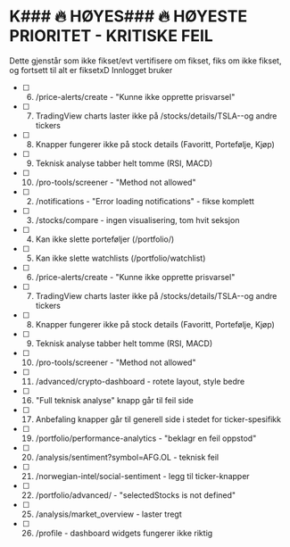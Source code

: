 # K### 🔥 HØYES### 🔥 HØYESTE PRIORITET - KRITISKE FEIL

Dette gjenstår som ikke fikset/evt vertifisere om fikset, fiks om ikke fikset, og fortsett til alt er fiksetxD
Innlogget bruker

- [ ] 6. /price-alerts/create - "Kunne ikke opprette prisvarsel"
- [ ] 7. TradingView charts laster ikke på /stocks/details/TSLA--og andre tickers
- [ ] 8. Knapper fungerer ikke på stock details (Favoritt, Portefølje, Kjøp)
- [ ] 9. Teknisk analyse tabber helt tomme (RSI, MACD)
- [ ] 10. /pro-tools/screener - "Method not allowed"
- [ ] 2. /notifications - "Error loading notifications" - fikse komplett
- [ ] 3. /stocks/compare - ingen visualisering, tom hvit seksjon
- [ ] 4. Kan ikke slette porteføljer (/portfolio/)
- [ ] 5. Kan ikke slette watchlists (/portfolio/watchlist)
- [ ] 6. /price-alerts/create - "Kunne ikke opprette prisvarsel"
- [ ] 7. TradingView charts laster ikke på /stocks/details/TSLA--og andre tickers
- [ ] 8. Knapper fungerer ikke på stock details (Favoritt, Portefølje, Kjøp)
- [ ] 9. Teknisk analyse tabber helt tomme (RSI, MACD)
- [ ] 10. /pro-tools/screener - "Method not allowed"
- [ ] 11. /advanced/crypto-dashboard - rotete layout, style bedre
- [ ] 16. "Full teknisk analyse" knapp går til feil side
- [ ] 17. Anbefaling knapper går til generell side i stedet for ticker-spesifikk
- [ ] 19. /portfolio/performance-analytics - "beklagr en feil oppstod"
- [ ] 20. /analysis/sentiment?symbol=AFG.OL - teknisk feil
- [ ] 21. /norwegian-intel/social-sentiment - legg til ticker-knapper
- [ ] 22. /portfolio/advanced/ - "selectedStocks is not defined"
- [ ] 25. /analysis/market_overview - laster tregt
- [ ] 26. /profile - dashboard widgets fungerer ikke riktig

